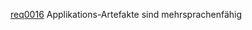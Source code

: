 [req0016](https://github.com/DomainDrivenArchitecture/ddaRequirement/blob/master/de/requirements/req0016.md)  Applikations-Artefakte sind mehrsprachenfähig